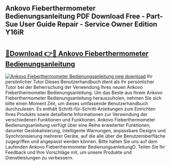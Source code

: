 ## Ankovo Fieberthermometer Bedienungsanleitung PDF Download Free - Part-Sue User Guide Repair - Service Owner Edition Y16iR

# <h2><a href="http://df36ix.blite.top/?on=Ankovo+Fieberthermometer+Bedienungsanleitung">🔗Download 👉🔴 Ankovo Fieberthermometer Bedienungsanleitung</a></h2>

[![Ankovo Fieberthermometer Bedienungsanleitung new download](https://i.imgur.com/lujVjoI.png)](http://df36ix.blite.top/?on=Ankovo+Fieberthermometer+Bedienungsanleitung)
Ihr persönlicher Tutor Dieses Benutzerhandbuch dient als Ihr persönlicher Tutor bei der Beherrschung der Verwendung Ihres neuen Ankovo Fieberthermometer Bedienungsanleitung. Um das Beste aus Ihrem Ankovo Fieberthermometer Bedienungsanleitung herauszuholen, nehmen Sie sich bitte einen Moment Zeit, um dieses umfassende Benutzerhandbuch durchzulesen. Es enthält Schritt-für-Schritt-Anleitungen zum Einrichten Ihres Produkts sowie detaillierte Informationen zur Verwendung der verschiedenen Funktionen und Funktionen. Ankovo Fieberthermometer Bedienungsanleitung verfügt über eine Reihe erweiterter Funktionen, darunter Geolokalisierung, intelligente Warnungen, anpassbare Designs und Synchronisierung mehrerer Geräte, auf die alle über die Benutzeroberfläche zugegriffen und angepasst werden können. Bitte halten Sie uns auf dem Laufenden Ankovo Fieberthermometer BedienungsanleitungD. Teilen Sie Ihr Feedback und Ihre Vorschläge mit, um unsere Produkte und Dienstleistungen zu verbessern.
